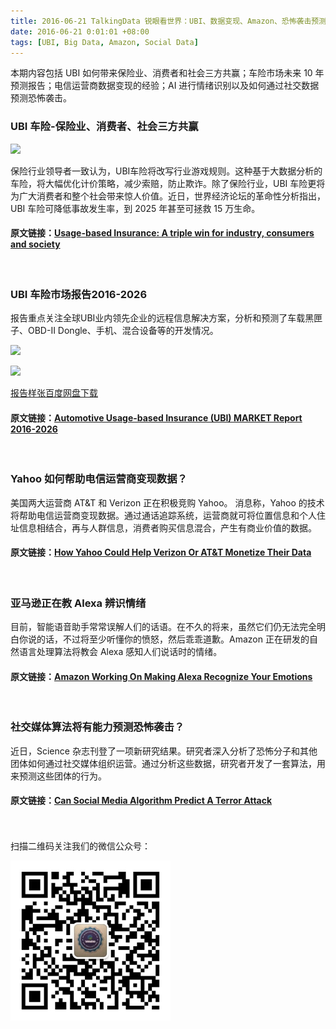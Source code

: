 ```yaml
---
title: 2016-06-21 TalkingData 锐眼看世界：UBI、数据变现、Amazon、恐怖袭击预测 
date: 2016-06-21 0:01:01 +08:00
tags: [UBI, Big Data, Amazon, Social Data]
---
```


本期内容包括 UBI 如何带来保险业、消费者和社会三方共赢；车险市场未来 10 年预测报告；电信运营商数据变现的经验；AI 进行情绪识别以及如何通过社交数据预测恐怖袭击。


### UBI 车险-保险业、消费者、社会三方共赢

![](http://i2.buimg.com/8dbde1045a5e8dec.png)

保险行业领导者一致认为，UBI车险将改写行业游戏规则。这种基于大数据分析的车险，将大幅优化计价策略，减少索赔，防止欺诈。除了保险行业，UBI 车险更将为广大消费者和整个社会带来惊人价值。近日，世界经济论坛的革命性分析指出， UBI 车险可降低事故发生率，到 2025 年甚至可拯救 15 万生命。

#### 原文链接：[Usage-based Insurance: A triple win for industry, consumers and society](http://insuranceblog.accenture.com/usage-based-insurance-a-triple-win-for-industry-consumers-society)

<br>

### UBI 车险市场报告2016-2026

报告重点关注全球UBI业内领先企业的远程信息解决方案，分析和预测了车载黑匣子、OBD-II Dongle、手机、混合设备等的开发情况。

![](http://i2.buimg.com/a84bdf0e6501cf34.png)

![](http://i2.buimg.com/0250e945342c30be.png)

[报告样张百度网盘下载](http://pan.baidu.com/s/1dEGm9Ap)

#### 原文链接：[Automotive Usage-based Insurance (UBI) MARKET Report 2016-2026](https://www.visiongain.com/Report/1637/Automotive-Usage-Based-Insurance-(UBI)-Market-Report-2016-2026)

<br>

### Yahoo 如何帮助电信运营商变现数据？

美国两大运营商 AT&T 和 Verizon 正在积极竞购 Yahoo。 消息称，Yahoo 的技术将帮助电信运营商变现数据。通过通话追踪系统，运营商就可将位置信息和个人住址信息相结合，再与人群信息，消费者购买信息混合，产生有商业价值的数据。

#### 原文链接：[How Yahoo Could Help Verizon Or AT&T Monetize Their Data](http://adage.com/article/datadriven-marketing/yahoo-verizon-t-monetize-data/304304/)

<br>

### 亚马逊正在教 Alexa 辨识情绪

目前，智能语音助手常常误解人们的话语。在不久的将来，虽然它们仍无法完全明白你说的话，不过将至少听懂你的愤怒，然后乖乖道歉。Amazon 正在研发的自然语言处理算法将教会 Alexa 感知人们说话时的情绪。

#### 原文链接：[Amazon Working On Making Alexa Recognize Your Emotions](https://www.technologyreview.com/s/601654/amazon-working-on-making-alexa-recognize-your-emotions/)

<br>

### 社交媒体算法将有能力预测恐怖袭击？

近日，Science 杂志刊登了一项新研究结果。研究者深入分析了恐怖分子和其他团体如何通过社交媒体组织运营。通过分析这些数据，研究者开发了一套算法，用来预测这些团体的行为。

#### 原文链接：[Can Social Media Algorithm Predict A Terror Attack](https://www.technologyreview.com/s/601700/can-a-social-media-algorithm-predict-a-terror-attack/?set=601729)

<br>
<br>
扫描二维码关注我们的微信公众号：

![](https://raw.githubusercontent.com/tdglobalnews/tdglobalnews.github.io/master/images/erweima.jpg)